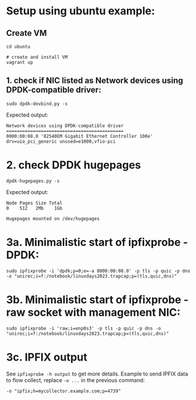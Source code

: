 # Setup using ubuntu example:

## Create VM

```
cd ubuntu

# create and install VM
vagrant up
```

## 1. check if NIC listed as Network devices using DPDK-compatible driver:

```
sudo dpdk-devbind.py -s
```

Expected output:

```
Network devices using DPDK-compatible driver
============================================
0000:00:08.0 '82540EM Gigabit Ethernet Controller 100e' drv=uio_pci_generic unused=e1000,vfio-pci
```

# 2. check DPDK hugepages

```
dpdk-hugepages.py -s
```

Expected output:

```
Node Pages Size Total
0    512   2Mb    1Gb

Hugepages mounted on /dev/hugepages
```

# 3a. Minimalistic start of ipfixprobe - DPDK:

```
sudo ipfixprobe -i 'dpdk;p=0;e=-a 0000:00:08.0' -p tls -p quic -p dns -o "unirec;i=f:/notebook/linuxdays2023.trapcap;p=(tls,quic,dns)"
```

# 3b. Minimalistic start of ipfixprobe - raw socket with management NIC:

```
sudo ipfixprobe -i 'raw;i=enp0s3' -p tls -p quic -p dns -o "unirec;i=f:/notebook/linuxdays2023.trapcap;p=(tls,quic,dns)"
```

# 3c. IPFIX output

See `ipfixprobe -h output` to get more details. Example to send IPFIX data to flow collect, replace `-o ...` in the previous command:
```
-o "ipfix;h=mycollector.example.com;p=4739"
```


